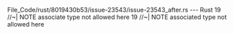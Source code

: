 File_Code/rust/8019430b53/issue-23543/issue-23543_after.rs --- Rust
19         //~| NOTE associate type not allowed here                                                                                                         19         //~| NOTE associated type not allowed here

